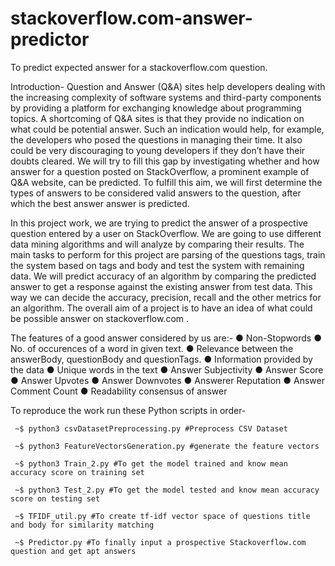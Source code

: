 # stackoverflow.com-answer-predictor
To predict expected answer for a stackoverflow.com question.

Introduction-
Question and Answer (Q&A) sites help developers dealing with the 
increasing complexity of software systems and third-party components by 
providing a platform for exchanging knowledge about programming topics. A 
shortcoming of Q&A sites is that they provide no indication on what could be 
potential answer. Such an indication would help, for example, the developers 
who posed the questions in managing their time. It also could be very 
discouraging to young developers if they don’t have their doubts cleared. We 
will try to fill this gap by investigating whether and how answer for a 
question posted on StackOverflow, a prominent example of Q&A website, can 
be predicted. To fulfill this aim, we will first determine the types of answers 
to be considered valid answers to the question, after which the best answer 
answer is predicted.

In this project work, we are trying to predict the answer of a prospective 
question entered by a user on StackOverflow. We are going to use different 
data mining algorithms and will analyze by comparing their results. The main 
tasks to perform for this project are parsing of the questions tags, train the 
system based on tags and body and test the system with remaining data. We 
will predict accuracy of an algorithm by comparing the predicted answer to 
get a response against the existing answer from test data. This way we can 
decide the accuracy, precision, recall and the other metrics for an algorithm. 
The overall aim of a project is to have an idea of what could be possible 
answer on ​ stackoverflow.com​ . 

The features of a good answer considered by us are:-
● Non-Stopwords 
● No. of occurences of a word in given text. 
● Relevance between the answerBody, questionBody and questionTags. 
● Information provided by the data 
● Unique words in the text 
● Answer Subjectivity 
● Answer Score 
● Answer Upvotes 
● Answer Downvotes 
● Answerer Reputation 
● Answer Comment Count 
● Readability consensus of answer 

To reproduce the work run these Python scripts in order-<br/>
```
 ~$ python3 csvDatasetPreprocessing.py #Preprocess CSV Dataset
 
 ~$ python3 FeatureVectorsGeneration.py #generate the feature vectors
 
 ~$ python3 Train_2.py #To get the model trained and know mean accuracy score on training set
 
 ~$ python3 Test_2.py #To get the model tested and know mean accuracy score on testing set
 
 ~$ TFIDF_util.py #To create tf-idf vector space of questions title and body for similarity matching
 
 ~$ Predictor.py #To finally input a prospective Stackoverflow.com question and get apt answers
```
